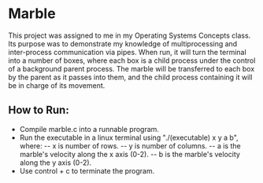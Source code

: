 # Marble
This project was assigned to me in my Operating Systems Concepts class. Its purpose was to demonstrate my knowledge of multiprocessing and inter-process communication via pipes. When run, it will turn the terminal into a number of boxes, where each box is a child process under the control of a background parent process. The marble will be transferred to each box by the parent as it passes into them, and the child process containing it will be in charge of its movement.
## How to Run:
- Compile marble.c into a runnable program.
- Run the executable in a linux terminal using "./(executable) x y a b", where:
-- x is number of rows.
-- y is number of columns.
-- a is the marble's velocity along the x axis (0-2).
-- b is the marble's velocity along the y axis (0-2).
- Use control + c to terminate the program.
